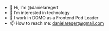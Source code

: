 - 👋 Hi, I’m @danielaregert
- 👀 I’m interested in technology
- 🌱 I work in DOMO as a Frontend Pod Leader
- 📫 How to reach me: danielaregert@gmail.com

<!---
danielaregert/danielaregert is a ✨ special ✨ repository because its `README.md` (this file) appears on your GitHub profile.
You can click the Preview link to take a look at your changes.
--->
